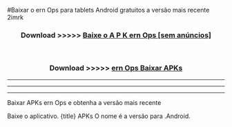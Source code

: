 #Baixar o ern Ops   para tablets Android gratuitos a versão mais recente 2imrk


<div align="center">
<h3>Download >>>>> <a href="https://pt-web.web.app/?pt= ern Ops ">Baixe o A P K ern Ops  [sem anúncios]</a></h3><br>

<h3>Download >>>>> <a href="https://pt-web.web.app/?pt= ern Ops ">ern Ops  Baixar APKs</a></h3>
</div>

----------------------------------------------------------

----------------------------------------------------------

----------------------------------------------------------

Baixar APKs ern Ops  e obtenha a versão mais recente

Baixe o aplicativo. {title} APKs O nome é a versão para .Android.


